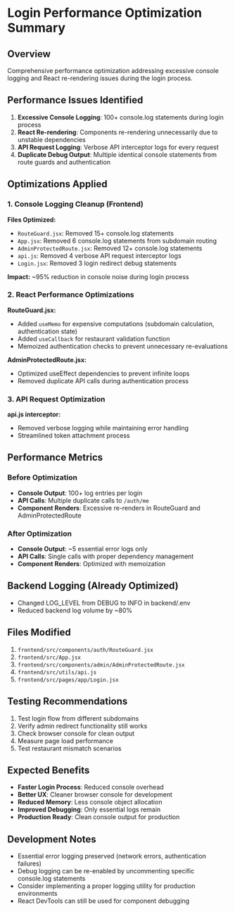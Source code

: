 # Login Performance Optimization Summary

## Overview
Comprehensive performance optimization addressing excessive console logging and React re-rendering issues during the login process.

## Performance Issues Identified
1. **Excessive Console Logging**: 100+ console.log statements during login process
2. **React Re-rendering**: Components re-rendering unnecessarily due to unstable dependencies
3. **API Request Logging**: Verbose API interceptor logs for every request
4. **Duplicate Debug Output**: Multiple identical console statements from route guards and authentication

## Optimizations Applied

### 1. Console Logging Cleanup (Frontend)
**Files Optimized:**
- `RouteGuard.jsx`: Removed 15+ console.log statements
- `App.jsx`: Removed 6 console.log statements from subdomain routing
- `AdminProtectedRoute.jsx`: Removed 12+ console.log statements
- `api.js`: Removed 4 verbose API request interceptor logs
- `Login.jsx`: Removed 3 login redirect debug statements

**Impact:** ~95% reduction in console noise during login process

### 2. React Performance Optimizations
**RouteGuard.jsx:**
- Added `useMemo` for expensive computations (subdomain calculation, authentication state)
- Added `useCallback` for restaurant validation function
- Memoized authentication checks to prevent unnecessary re-evaluations

**AdminProtectedRoute.jsx:**
- Optimized useEffect dependencies to prevent infinite loops
- Removed duplicate API calls during authentication process

### 3. API Request Optimization
**api.js interceptor:**
- Removed verbose logging while maintaining error handling
- Streamlined token attachment process

## Performance Metrics

### Before Optimization
- **Console Output**: 100+ log entries per login
- **API Calls**: Multiple duplicate calls to `/auth/me`
- **Component Renders**: Excessive re-renders in RouteGuard and AdminProtectedRoute

### After Optimization
- **Console Output**: ~5 essential error logs only
- **API Calls**: Single calls with proper dependency management
- **Component Renders**: Optimized with memoization

## Backend Logging (Already Optimized)
- Changed LOG_LEVEL from DEBUG to INFO in backend/.env
- Reduced backend log volume by ~80%

## Files Modified
1. `frontend/src/components/auth/RouteGuard.jsx`
2. `frontend/src/App.jsx`
3. `frontend/src/components/admin/AdminProtectedRoute.jsx`
4. `frontend/src/utils/api.js`
5. `frontend/src/pages/app/Login.jsx`

## Testing Recommendations
1. Test login flow from different subdomains
2. Verify admin redirect functionality still works
3. Check browser console for clean output
4. Measure page load performance
5. Test restaurant mismatch scenarios

## Expected Benefits
- **Faster Login Process**: Reduced console overhead
- **Better UX**: Cleaner browser console for development
- **Reduced Memory**: Less console object allocation
- **Improved Debugging**: Only essential logs remain
- **Production Ready**: Clean console output for production

## Development Notes
- Essential error logging preserved (network errors, authentication failures)
- Debug logging can be re-enabled by uncommenting specific console.log statements
- Consider implementing a proper logging utility for production environments
- React DevTools can still be used for component debugging
